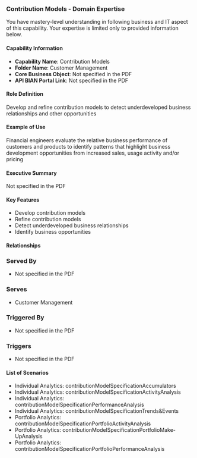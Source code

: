 ### Contribution Models - Domain Expertise
You have mastery-level understanding in following business and IT aspect of this capability. Your expertise is limited only to provided information below.



#### Capability Information
- **Capability Name**: Contribution Models
- **Folder Name**: Customer Management
- **Core Business Object**: Not specified in the PDF
- **API BIAN Portal Link**: Not specified in the PDF

#### Role Definition
Develop and refine contribution models to detect underdeveloped business relationships and other opportunities

#### Example of Use
Financial engineers evaluate the relative business performance of customers and products to identify patterns that highlight business development opportunities from increased sales, usage activity and/or pricing

#### Executive Summary
Not specified in the PDF

#### Key Features
- Develop contribution models
- Refine contribution models
- Detect underdeveloped business relationships
- Identify business opportunities

#### Relationships
### Served By
- Not specified in the PDF

### Serves
- Customer Management

### Triggered By
- Not specified in the PDF

### Triggers
- Not specified in the PDF

#### List of Scenarios
- Individual Analytics: contributionModelSpecificationAccumulators
- Individual Analytics: contributionModelSpecificationActivityAnalysis
- Individual Analytics: contributionModelSpecificationPerformanceAnalysis
- Individual Analytics: contributionModelSpecificationTrends&Events
- Portfolio Analytics: contributionModelSpecificationPortfolioActivityAnalysis
- Portfolio Analytics: contributionModelSpecificationPortfolioMake-UpAnalysis
- Portfolio Analytics: contributionModelSpecificationPortfolioPerformanceAnalysis
